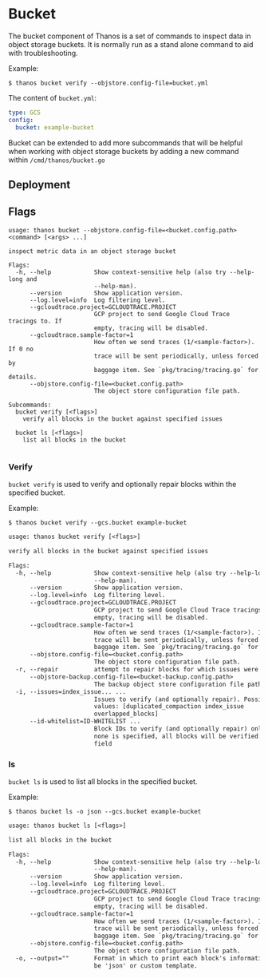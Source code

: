 # Bucket

The bucket component of Thanos is a set of commands to inspect data in object storage buckets.
It is normally run as a stand alone command to aid with troubleshooting.

Example:

```
$ thanos bucket verify --objstore.config-file=bucket.yml
```

The content of `bucket.yml`:

```yaml
type: GCS
config:
  bucket: example-bucket
```

Bucket can be extended to add more subcommands that will be helpful when working with object storage buckets
by adding a new command within `/cmd/thanos/bucket.go`


## Deployment
## Flags

[embedmd]:# (flags/bucket.txt $)
```$
usage: thanos bucket --objstore.config-file=<bucket.config.path> <command> [<args> ...]

inspect metric data in an object storage bucket

Flags:
  -h, --help            Show context-sensitive help (also try --help-long and
                        --help-man).
      --version         Show application version.
      --log.level=info  Log filtering level.
      --gcloudtrace.project=GCLOUDTRACE.PROJECT
                        GCP project to send Google Cloud Trace tracings to. If
                        empty, tracing will be disabled.
      --gcloudtrace.sample-factor=1
                        How often we send traces (1/<sample-factor>). If 0 no
                        trace will be sent periodically, unless forced by
                        baggage item. See `pkg/tracing/tracing.go` for details.
      --objstore.config-file=<bucket.config.path>
                        The object store configuration file path.

Subcommands:
  bucket verify [<flags>]
    verify all blocks in the bucket against specified issues

  bucket ls [<flags>]
    list all blocks in the bucket


```

### Verify

`bucket verify` is used to verify and optionally repair blocks within the specified bucket.

Example:

```
$ thanos bucket verify --gcs.bucket example-bucket
```

[embedmd]:# (flags/bucket_verify.txt)
```txt
usage: thanos bucket verify [<flags>]

verify all blocks in the bucket against specified issues

Flags:
  -h, --help            Show context-sensitive help (also try --help-long and
                        --help-man).
      --version         Show application version.
      --log.level=info  Log filtering level.
      --gcloudtrace.project=GCLOUDTRACE.PROJECT
                        GCP project to send Google Cloud Trace tracings to. If
                        empty, tracing will be disabled.
      --gcloudtrace.sample-factor=1
                        How often we send traces (1/<sample-factor>). If 0 no
                        trace will be sent periodically, unless forced by
                        baggage item. See `pkg/tracing/tracing.go` for details.
      --objstore.config-file=<bucket.config.path>
                        The object store configuration file path.
  -r, --repair          attempt to repair blocks for which issues were detected
      --objstore-backup.config-file=<bucket-backup.config.path>
                        The backup object store configuration file path.
  -i, --issues=index_issue... ...
                        Issues to verify (and optionally repair). Possible
                        values: [duplicated_compaction index_issue
                        overlapped_blocks]
      --id-whitelist=ID-WHITELIST ...
                        Block IDs to verify (and optionally repair) only. If
                        none is specified, all blocks will be verified. Repeated
                        field

```

### ls

`bucket ls` is used to list all blocks in the specified bucket.

Example:

```
$ thanos bucket ls -o json --gcs.bucket example-bucket
```

[embedmd]:# (flags/bucket_ls.txt)
```txt
usage: thanos bucket ls [<flags>]

list all blocks in the bucket

Flags:
  -h, --help            Show context-sensitive help (also try --help-long and
                        --help-man).
      --version         Show application version.
      --log.level=info  Log filtering level.
      --gcloudtrace.project=GCLOUDTRACE.PROJECT
                        GCP project to send Google Cloud Trace tracings to. If
                        empty, tracing will be disabled.
      --gcloudtrace.sample-factor=1
                        How often we send traces (1/<sample-factor>). If 0 no
                        trace will be sent periodically, unless forced by
                        baggage item. See `pkg/tracing/tracing.go` for details.
      --objstore.config-file=<bucket.config.path>
                        The object store configuration file path.
  -o, --output=""       Format in which to print each block's information. May
                        be 'json' or custom template.

```

